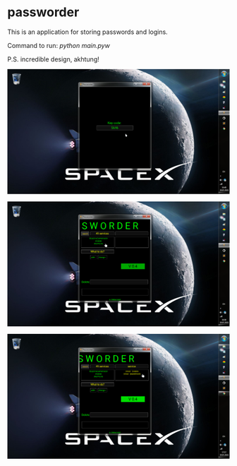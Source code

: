 # passworder
This is an application for storing passwords and logins.

Command to run: _python main.pyw_

P.S. incredible design, akhtung!

![alt text](https://github.com/ZERDICORP/passworder/blob/master/screenshots/s1.png?raw=true)

![alt text](https://github.com/ZERDICORP/passworder/blob/master/screenshots/s2.png?raw=true)

![alt text](https://github.com/ZERDICORP/passworder/blob/master/screenshots/s3.png?raw=true)
